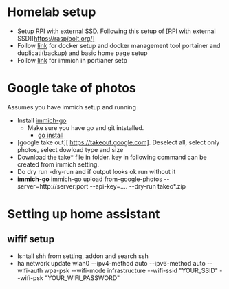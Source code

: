 # Homelab setup
- Setup RPI with external SSD. Following this setup of [RPI with external SSD][https://raspibolt.org/]
- Follow [link](https://diycraic.com/2024/08/17/raspberry-pi-home-server-tutorial/) for docker setup and docker management tool portainer and duplicati(backup) and basic home page setup
- Follow [link](https://immich.app/docs/install/portainer/) for immich in portianer setp

# Google take of photos
Assumes you have immich setup and running
- Install [immich-go](https://github.com/simulot/immich-go)
  - Make sure you have go and git intstalled.
    - [go install](https://go.dev/doc/install)
- [google take out][ https://takeout.google.com]. Deselect all, select only photos, select dowload type and size
- Download the take* file in folder. key in following command can be created from immich setting.
- Do dry run -dry-run and if output looks ok run without it 
- **immich-go** immich-go upload from-google-photos --server=http://server:port --api-key=.... --dry-run  takeo*.zip
# Setting up home assistant

## wifif setup
- Isntall shh from setting, addon and  search ssh
- ha  network update wlan0 --ipv4-method auto --ipv6-method auto --wifi-auth wpa-psk --wifi-mode infrastructure --wifi-ssid "YOUR_SSID" --wifi-psk "YOUR_WIFI_PASSWORD"
